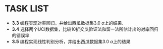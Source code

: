 # TASK LIST
* **3.3** 编程实现对率回归，并给出西瓜数据集3.0 $\alpha$上的结果.
* **3.4** 选择两个UCI数据集，比较10折交叉验证法和留一法所估计出的对率回归的错误率
* **3.5** 编程实现线性判别分析，并给出西瓜数据集3.0 $\alpha$上的结果  